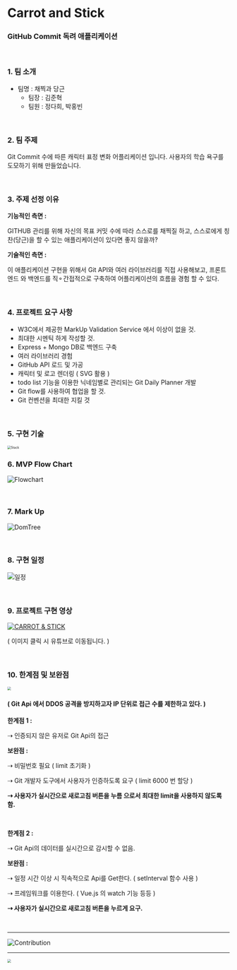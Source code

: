 # Carrot and Stick

### **GitHub Commit** **독려 애플리케이션**

<br/>

### 1. 팀 소개 

- 팀명 : 채찍과 당근
  - 팀장 : 김준혁
  - 팀원 : 정다희, 박홍빈 

<br/>

### 2. 팀 주제

Git Commit 수에 따른 캐릭터 표정 변화 어플리케이션 입니다. 사용자의 학습 욕구를 도모하기 위해 만들었습니다.

<br/>

### 3. 주제 선정 이유

**기능적인 측면 :** 

 GITHUB 관리를 위해 자신의 목표 커밋 수에 따라 스스로를 채찍질 하고, 스스로에게 칭찬(당근)을 할 수 있는 애플리케이션이 있다면 좋지 않을까?

**기술적인 측면 :** 

 이 애플리케이션 구현을 위해서 Git API와 여러 라이브러리를 직접 사용해보고, 프론트엔드 와 백엔드를 직⚬간접적으로 구축하여 어플리케이션의 흐름을 경험 할 수 있다. 

<br/>

### 4. 프로젝트 요구 사항

- W3C에서 제공한 MarkUp Validation Service 에서 이상이 없을 것.
- 최대한 시멘틱 하게 작성할 것.
- Express + Mongo DB로 백엔드 구축
- 여러 라이브러리 경험
- GitHub API 로드 및 가공
- 캐릭터 및 로고 렌더링 ( SVG 활용 )
- todo list 기능을 이용한 닉네임별로 관리되는 Git Daily Planner 개발
- Git flow를 사용하여 협업을 할 것. 
- Git 컨벤션을 최대한 지킬 것

<br/>

### 5. 구현 기술

<img src="https://user-images.githubusercontent.com/31315644/69511508-b9c43f00-0f83-11ea-89bf-1889e46b1555.png" alt="Stack" style="zoom:50%;" />

<br/>

### 6.  MVP Flow Chart

![Flowchart](https://user-images.githubusercontent.com/31315644/69511730-ba110a00-0f84-11ea-8851-1c021e760493.png)

<br/>

### 7.  Mark Up 

![DomTree](https://user-images.githubusercontent.com/31315644/69511505-b9c43f00-0f83-11ea-86ce-cb4d61ede45b.png)

<br/>

### 8. 구현 일정 

![일정](https://user-images.githubusercontent.com/31315644/69507650-9e9f0280-0f76-11ea-8956-2a279a15e1db.png)

<br/>

### 9. 프로젝트 구현 영상

[![CARROT & STICK](https://user-images.githubusercontent.com/31315644/69508271-a1025c00-0f78-11ea-9d61-e21af8414095.jpeg)](https://www.youtube.com/watch?v=1WLIm9ZVbT4&feature=youtu.be)

( 이미지 클릭 시 유튜브로 이동됩니다. )

<br/>

### 10. 한계점 및 보완점

<img src="https://user-images.githubusercontent.com/31315644/69507654-a199f300-0f76-11ea-9ae4-69a3da28a08c.png" style="zoom:48%;" /> 

#### ( Git Api 에서 DDOS 공격을 방지하고자 IP 단위로 접근 수를 제한하고 있다. )

**한계점 1 :**

⇢ 인증되지 않은 유저로 Git Api의 접근

**보완점 :**

⇢ 비밀번호 필요 ( limit 초기화 ) 

⇢ Git 개발자 도구에서 사용자가 인증하도록 요구 ( limit 6000 번 할당 )

**⇢ 사용자가 실시간으로 새로고침 버튼을 누름 으로서 최대한 limit을 사용하지 않도록 함.**

<br/>

**한계점 2 :** 

⇢ Git Api의 데이터를 실시간으로 감시할 수 없음. 

**보완점 :** 

⇢ 일정 시간 이상 시 직속적으로 Api를 Get한다. ( setInterval 함수 사용 )

⇢ 프레임워크를 이용한다. ( Vue.js 의 watch 기능 등등 )

**⇢ 사용자가 실시간으로 새로고침 버튼을 누르게 요구.**

<br/>

------------

![Contribution](https://user-images.githubusercontent.com/31315644/69511504-b92ba880-0f83-11ea-9efe-2d940ec23a4d.png)

----------------------------

<img src="https://user-images.githubusercontent.com/31315644/69507667-a5c61080-0f76-11ea-8db0-a91485c8417f.png" style="zoom:50%;" />